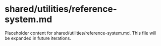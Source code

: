 # shared/utilities/reference-system.md

Placeholder content for shared/utilities/reference-system.md. This file will be expanded in future iterations.